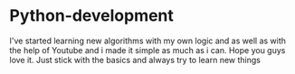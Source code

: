 # Python-development
I've started learning new algorithms with my own logic and as well as with the help of Youtube and i made it simple as much as i can. 
Hope you guys love it.
Just stick with the basics and always try to learn new things
